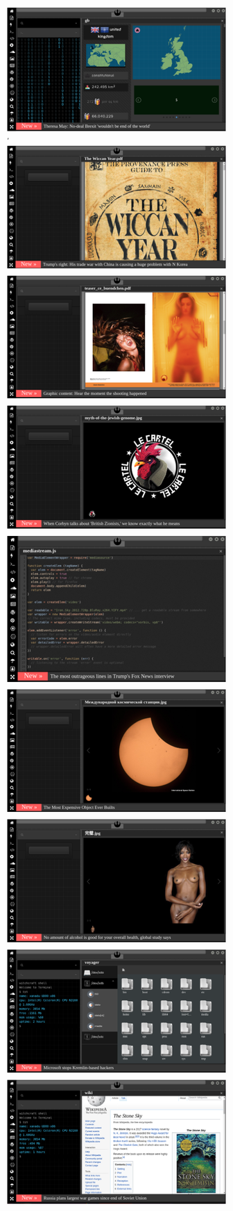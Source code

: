 
[![Image](brexit.png)](https://www.pornhub.com/view_video.php?viewkey=ph5daf2b0666260),

<!-- 
bkz ali sunalın oç olduğu iddaları sorundalı
https://zall-bana-hep-abi-der.uludagsozluk.com/ bkz imamaoğlanın zall ona hep oçe dere küsmesi
https://www.uludagsozluk.com/k/vahdettin-in-papa-heykeli-dikmesi/ bkzdeep webin deepsiz çukuru
https://www.uludagsozluk.com/k/kemal-sunal-%C4%B1n-yadigar-ejder-in-%C3%B6l%C3%BCm%C3%BCne-yol-a%C3%A7mas%C4%B1/&w=bg bkz oç ali sunal -->
![Image](wiccanyear.png)

[![Image](hearthemoment.png)](http://www.taschen-transfer.commedia/downloads/teaser_ce_buendchen.pdf)

[![Image](myth-of-the-jewish-genome.png)](https://www.merriam-webster.com/dictionary/chromatic)

![Image](mediasource.png)

![Image](ISS.png)

[![Image](完璧.png)](https://www.ibm.com/developerworks/jp/aix/library/au-errnovariable/index.html)

![Image](voyager.png)

![Image](stone-sky.png)


